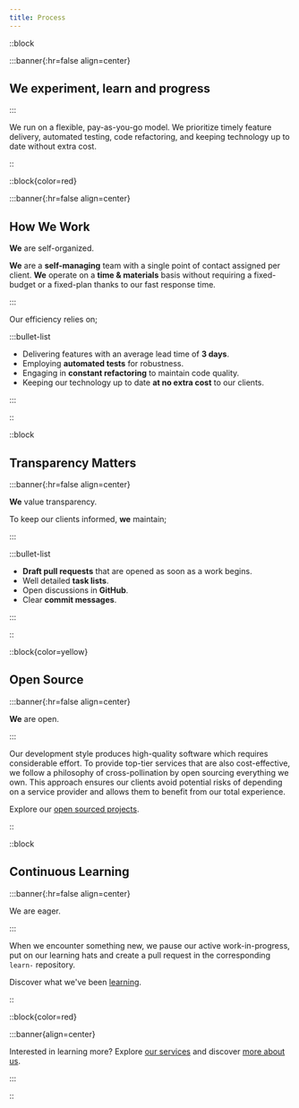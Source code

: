 ```yaml
---
title: Process
---
```


::block

:::banner{:hr=false align=center}

## **We** experiment, learn and progress

:::

We run on a flexible, pay-as-you-go model. We prioritize timely feature
delivery, automated testing, code refactoring, and keeping technology up to date
without extra cost.

::

::block{color=red}

:::banner{:hr=false align=center}

## How **We** Work

**We** are self-organized.

**We** are a __self-managing__ team with a single point of contact assigned per
client. **We** operate on a __time & materials__ basis without requiring a
fixed-budget or a fixed-plan thanks to our fast response time.

:::

Our efficiency relies on;

:::bullet-list

- Delivering features with an average lead time of __3 days__.
- Employing __automated tests__ for robustness.
- Engaging in __constant refactoring__ to maintain code quality.
- Keeping our technology up to date __at no extra cost__ to our clients.

:::

::

::block

## Transparency Matters

:::banner{:hr=false align=center}

**We** value transparency.

To keep our clients informed, **we** maintain;

:::

:::bullet-list

- __Draft pull requests__ that are opened as soon as a work begins.
- Well detailed __task lists__.
- Open discussions in __GitHub__.
- Clear __commit messages__.

:::

::

::block{color=yellow}

## Open Source

:::banner{:hr=false align=center}

**We** are open.

:::

Our development style produces high-quality software which requires considerable
effort. To provide top-tier services that are also cost-effective, we follow a
philosophy of cross-pollination by open sourcing everything we own. This
approach ensures our clients avoid potential risks of depending on a service
provider and allows them to benefit from our total experience.

Explore our [open sourced projects][github-repos].

::

::block

## Continuous Learning

:::banner{:hr=false align=center}

We are eager.

:::

When we encounter something new, we pause our active work-in-progress, put on
our learning hats and create a pull request in the corresponding `learn-`
repository.

Discover what we've been [learning][github-learn].

::

::block{color=red}

:::banner{align=center}

Interested in learning more? Explore [our services](./services.md) and discover
[more about us](./about.md).

:::

::

[github-repos]: https://github.com/mouseless?type=public
[github-learn]: https://github.com/orgs/mouseless/repositories?q=learn-&type=public

